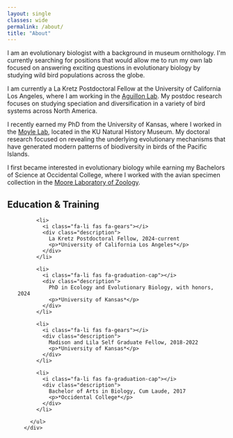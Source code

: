 ```yaml
---
layout: single
classes: wide
permalink: /about/
title: "About"
---
```


I am an evolutionary biologist with a background in museum ornithology. I'm currently searching for positions that would allow me to run my own lab focused on answering exciting questions in evolutionary biology by studying wild bird populations across the globe.

I am currently a La Kretz Postdoctoral Fellow at the University of California Los Angeles, where I am working in the [Aguillon Lab](https://stepfanieaguillon.com/). My postdoc research focuses on studying speciation and diversification in a variety of bird systems across North America.

I recently earned my PhD from the University of Kansas, where I worked in the [Moyle Lab](https://moyle4.wixsite.com/moyle-lab), located in the KU Natural History Museum. My doctoral research focused on revealing the underlying evolutionary mechanisms that have generated modern patterns of biodiversity in birds of the Pacific Islands.

I first became interested in evolutionary biology while earning my Bachelors of Science at Occidental College, where I worked with the avian specimen collection in the [Moore Laboratory of Zoology](https://moorelab.oxy.edu/).

## Education & Training
<div class="col-md-7">
        <ul class="ul-edu fa-ul mb-0">

          <li>
            <i class="fa-li fas fa-gears"></i>
            <div class="description">
              La Kretz Postdoctoral Fellow, 2024-current  
              <p>*University of California Los Angeles*</p>
            </div>
          </li>
          
          <li>
            <i class="fa-li fas fa-graduation-cap"></i>
            <div class="description">
              PhD in Ecology and Evolutionary Biology, with honors, 2024
              <p>*University of Kansas*</p>
            </div>
          </li>
          
          <li>
            <i class="fa-li fas fa-gears"></i>
            <div class="description">
              Madison and Lila Self Graduate Fellow, 2018-2022  
              <p>*University of Kansas*</p>
            </div>
          </li>

          <li>
            <i class="fa-li fas fa-graduation-cap"></i>
            <div class="description">
              Bachelor of Arts in Biology, Cum Laude, 2017
              <p>*Occidental College*</p>
            </div>
          </li>
          
        </ul>
      </div>
      
